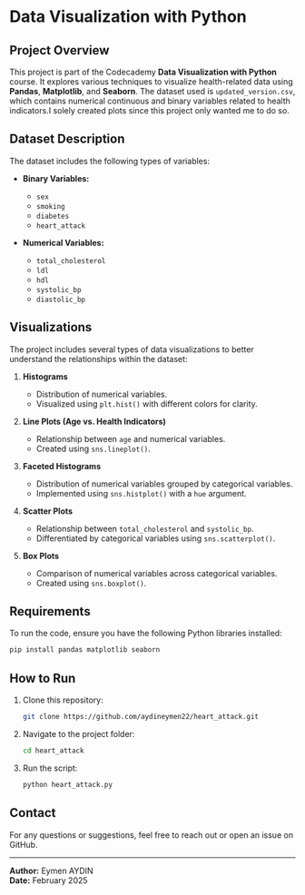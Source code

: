 # Data Visualization with Python

## Project Overview
This project is part of the Codecademy **Data Visualization with Python** course. It explores various techniques to visualize health-related data using **Pandas**, **Matplotlib**, and **Seaborn**. The dataset used is `updated_version.csv`, which contains numerical continuous and binary variables related to health indicators.I solely created plots since this project only wanted me to do so. 

## Dataset Description
The dataset includes the following types of variables:

- **Binary Variables:**
  - `sex`
  - `smoking`
  - `diabetes`
  - `heart_attack`

- **Numerical Variables:**
  - `total_cholesterol`
  - `ldl`
  - `hdl`
  - `systolic_bp`
  - `diastolic_bp`
  
## Visualizations
The project includes several types of data visualizations to better understand the relationships within the dataset:

1. **Histograms**
   - Distribution of numerical variables.
   - Visualized using `plt.hist()` with different colors for clarity.

2. **Line Plots (Age vs. Health Indicators)**
   - Relationship between `age` and numerical variables.
   - Created using `sns.lineplot()`.

3. **Faceted Histograms**
   - Distribution of numerical variables grouped by categorical variables.
   - Implemented using `sns.histplot()` with a `hue` argument.

4. **Scatter Plots**
   - Relationship between `total_cholesterol` and `systolic_bp`.
   - Differentiated by categorical variables using `sns.scatterplot()`.

5. **Box Plots**
   - Comparison of numerical variables across categorical variables.
   - Created using `sns.boxplot()`.

## Requirements
To run the code, ensure you have the following Python libraries installed:

```sh
pip install pandas matplotlib seaborn
```

## How to Run
1. Clone this repository:
   ```sh
   git clone https://github.com/aydineymen22/heart_attack.git
   ```
2. Navigate to the project folder:
   ```sh
   cd heart_attack
   ```
3. Run the script:
   ```sh
   python heart_attack.py
   ```

## Contact
For any questions or suggestions, feel free to reach out or open an issue on GitHub.

---
**Author:**  Eymen AYDIN  
**Date:** February 2025

